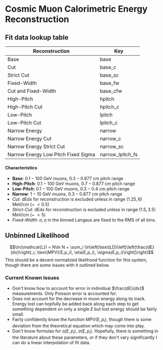 # Cosmic Muon Calorimetric Energy Reconstruction

## Fit data lookup table
| Reconstruction | Key | 
|----------------|-----|
| Base | base | 
| Cut | base_c |
| Strict Cut | base_sc |
| Fixed-Width | base_fw |
| Cut and Fixed-Width | base_cfw |
| High-Pitch | hpitch |
| High-Pitch Cut | hpitch_c |
| Low-Pitch | lpitch |
| Low-Pitch Cut | lpitch_c |
| Narrow Energy | narrow |
| Narrow Energy Cut | narrow_c |
| Narrow Energy Strict Cut | narrow_sc |
| Narrow Energy Low Pitch Fixed Sigma | narrow_lpitch_fs|

#### Characteristics
 - **Base**: $0.1-100$ GeV muons, $0.3-0.877$ cm pitch range
 - **High-Pitch**: $0.1-100$ GeV muons, $0.7-0.877$ cm pitch range
 - **Low-Pitch**: $0.1-100$ GeV muons, $0.3-0.4$ cm pitch range
 - **Narrow**: $1-10$ GeV muons, $0.3-0.877$ cm pitch range
 - *Cut*: dEdx for reconstruction is excluded unless in range $(1.25, 6)$ MeV/cm (~ $< 0.5%$)
 - *Strict-Cut*: dEdx for reconstruction is excluded unless in range $(1.5, 3.5)$ MeV/cm (~ $< 5%$)
 - *Fixed-Width*: $\sigma, \eta$ in the binned Langaus are fixed to the RMS of all bins.
 
 
## Unbinned Likelihood
$$\ln(\mathcal{L}) = N\ln N + \sum_i \ln\left(\text{LD}\left[\left(\frac{dE}{dx}\right)_i; \text{MPV}(E,p_i), \eta(E,p_i), \sigma(E,p_i)\right]\right)$$
This should be a decent normalized likelihood function for this system, though there are some issues with it outlined below. 

### Current Known Issues
 - Don't know how to account for error in individual $\frac{dE}{dx}$ measurements. Only Poisson error is accounted for.
 - Does not account for the decrease in muon energy along its track. Energy lost can hopfully be added back along each step to get something dependent on only a single $E$ but lost energy should be fairly small.
 - Fairly confidently know the function $\text{MPV}(E,p_i)$, though there is some deviation from the theoretical equation which may come into play.
 - Don't know formulas for $\eta(E,p_i)$, $\sigma(E, p_i)$. Hopefully, there is something in the literature about these parameters, or if they don't vary significantly I can do a linear interpolation of fit data.